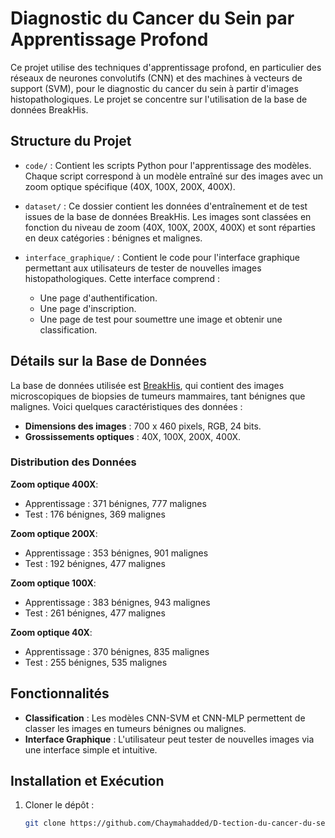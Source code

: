 # Diagnostic du Cancer du Sein par Apprentissage Profond

Ce projet utilise des techniques d'apprentissage profond, en particulier des réseaux de neurones convolutifs (CNN) et des machines à vecteurs de support (SVM), pour le diagnostic du cancer du sein à partir d'images histopathologiques. Le projet se concentre sur l'utilisation de la base de données BreakHis.

## Structure du Projet

- `code/` : Contient les scripts Python pour l'apprentissage des modèles. Chaque script correspond à un modèle entraîné sur des images avec un zoom optique spécifique (40X, 100X, 200X, 400X).
  
- `dataset/` : Ce dossier contient les données d'entraînement et de test issues de la base de données BreakHis. Les images sont classées en fonction du niveau de zoom (40X, 100X, 200X, 400X) et sont réparties en deux catégories : bénignes et malignes.

- `interface_graphique/` : Contient le code pour l'interface graphique permettant aux utilisateurs de tester de nouvelles images histopathologiques. Cette interface comprend :
  - Une page d'authentification.
  - Une page d'inscription.
  - Une page de test pour soumettre une image et obtenir une classification.

## Détails sur la Base de Données

La base de données utilisée est [BreakHis](https://www.kaggle.com/datasets/ambarish/breakhis?select=BreaKHis_v), qui contient des images microscopiques de biopsies de tumeurs mammaires, tant bénignes que malignes. Voici quelques caractéristiques des données :

- **Dimensions des images** : 700 x 460 pixels, RGB, 24 bits.
- **Grossissements optiques** : 40X, 100X, 200X, 400X.

### Distribution des Données

**Zoom optique 400X**:
- Apprentissage : 371 bénignes, 777 malignes
- Test : 176 bénignes, 369 malignes

**Zoom optique 200X**:
- Apprentissage : 353 bénignes, 901 malignes
- Test : 192 bénignes, 477 malignes

**Zoom optique 100X**:
- Apprentissage : 383 bénignes, 943 malignes
- Test : 261 bénignes, 477 malignes

**Zoom optique 40X**:
- Apprentissage : 370 bénignes, 835 malignes
- Test : 255 bénignes, 535 malignes

## Fonctionnalités

- **Classification** : Les modèles CNN-SVM et CNN-MLP permettent de classer les images en tumeurs bénignes ou malignes.
- **Interface Graphique** : L'utilisateur peut tester de nouvelles images via une interface simple et intuitive.

## Installation et Exécution

1. Cloner le dépôt :
   ```bash
   git clone https://github.com/Chaymahadded/D-tection-du-cancer-du-sein-par-deep-learning.git
